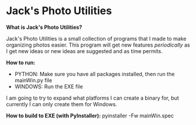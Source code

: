 # Jack's Photo Utilities
**What is Jack's Photo Utilities?**

Jack's Photo Utilities is a small collection of programs that I made to make organizing photos easier. 
This program will get new features *periodically* as I get new ideas or new ideas are suggested and as time permits. 

**How to run:**
- PYTHON: Make sure you have all packages installed, then run the mainWin.py file
- WINDOWS: Run the EXE file

I am going to try to expand what platforms I can create a binary for, but currently
I can only create them for Windows.

**How to build to EXE (with PyInstaller):**
pyinstaller -Fw mainWin.spec